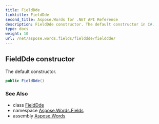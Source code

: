 ```yaml
---
title: FieldDde
linktitle: FieldDde
second_title: Aspose.Words for .NET API Reference
description: FieldDde constructor. The default constructor in C#.
type: docs
weight: 10
url: /net/aspose.words.fields/fielddde/fielddde/
---
```

## FieldDde constructor

The default constructor.

```csharp
public FieldDde()
```

### See Also

* class [FieldDde](../)
* namespace [Aspose.Words.Fields](../../fielddde/)
* assembly [Aspose.Words](../../../)
